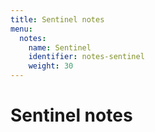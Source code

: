 ```yaml
---
title: Sentinel notes
menu:
  notes:
    name: Sentinel
    identifier: notes-sentinel
    weight: 30
---
```

# Sentinel notes